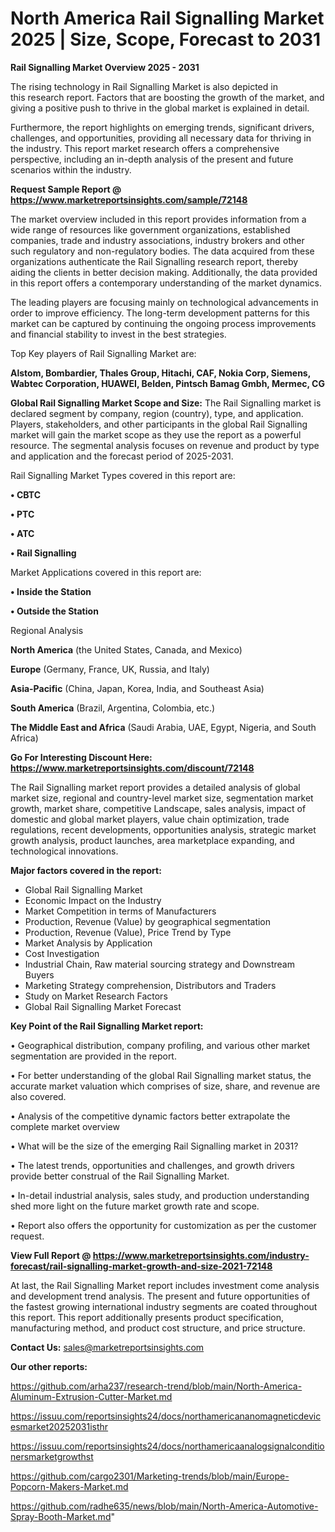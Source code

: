  # North America Rail Signalling Market 2025 | Size, Scope, Forecast to 2031

<Strong> Rail Signalling Market Overview 2025 - 2031</strong>

The rising technology in Rail Signalling Market is also depicted in this research report. Factors that are boosting the growth of the market, and giving a positive push to thrive in the global market is explained in detail.

Furthermore, the report highlights on emerging trends, significant drivers, challenges, and opportunities, providing all necessary data for thriving in the industry. This report market research offers a comprehensive perspective, including an in-depth analysis of the present and future scenarios within the industry.

<strong>Request Sample Report @ <a href=https://www.marketreportsinsights.com/sample/72148>https://www.marketreportsinsights.com/sample/72148</a></strong>

The market overview included in this report provides information from a wide range of resources like government organizations, established companies, trade and industry associations, industry brokers and other such regulatory and non-regulatory bodies. The data acquired from these organizations authenticate the Rail Signalling research report, thereby aiding the clients in better decision making. Additionally, the data provided in this report offers a contemporary understanding of the market dynamics.

The leading players are focusing mainly on technological advancements in order to improve efficiency. The long-term development patterns for this market can be captured by continuing the ongoing process improvements and financial stability to invest in the best strategies.

Top Key players of Rail Signalling Market are:

<strong>Alstom, Bombardier, Thales Group, Hitachi, CAF, Nokia Corp, Siemens, Wabtec Corporation, HUAWEI, Belden, Pintsch Bamag Gmbh, Mermec, CG</strong>

<strong><b>Global Rail Signalling Market Scope and Size:</b></strong>
The Rail Signalling market is declared segment by company, region (country), type, and application. Players, stakeholders, and other participants in the global Rail Signalling market will gain the market scope as they use the report as a powerful resource. The segmental analysis focuses on revenue and product by type and application and the forecast period of 2025-2031.

Rail Signalling Market Types covered in this report are:

<strong>• CBTC

• PTC

• ATC

• Rail Signalling</strong>

Market Applications covered in this report are:

<strong>• Inside the Station

• Outside the Station</strong> 

Regional Analysis

<strong>North America</strong> (the United States, Canada, and Mexico)

<strong>Europe</strong> (Germany, France, UK, Russia, and Italy)

<strong>Asia-Pacific</strong> (China, Japan, Korea, India, and Southeast Asia)

<strong>South America</strong> (Brazil, Argentina, Colombia, etc.)

<strong>The Middle East and Africa</strong> (Saudi Arabia, UAE, Egypt, Nigeria, and South Africa)

<strong>Go For Interesting Discount Here: <a href=https://www.marketreportsinsights.com/discount/72148>https://www.marketreportsinsights.com/discount/72148</a></strong>

The Rail Signalling market report provides a detailed analysis of global market size, regional and country-level market size, segmentation market growth, market share, competitive Landscape, sales analysis, impact of domestic and global market players, value chain optimization, trade regulations, recent developments, opportunities analysis, strategic market growth analysis, product launches, area marketplace expanding, and technological innovations.

<strong><b>Major factors covered in the report:</b></strong>
<ul>
  <li>Global Rail Signalling Market </li>
  <li>Economic Impact on the Industry</li>
  <li>Market Competition in terms of Manufacturers</li>
  <li>Production, Revenue (Value) by geographical segmentation</li>
  <li>Production, Revenue (Value), Price Trend by Type</li>
  <li>Market Analysis by Application</li>
  <li>Cost Investigation</li>
  <li>Industrial Chain, Raw material sourcing strategy and Downstream Buyers</li>
  <li>Marketing Strategy comprehension, Distributors and Traders</li>
  <li>Study on Market Research Factors</li>
  <li>Global Rail Signalling Market Forecast</li>
</ul>

<strong><b>Key Point of the Rail Signalling Market report:</b></strong>

• Geographical distribution, company profiling, and various other market segmentation are provided in the report.

• For better understanding of the global Rail Signalling market status, the accurate market valuation which comprises of size, share, and revenue are also covered.

• Analysis of the competitive dynamic factors better extrapolate the complete market overview

• What will be the size of the emerging Rail Signalling market in 2031?

• The latest trends, opportunities and challenges, and growth drivers provide better construal of the Rail Signalling Market.

• In-detail industrial analysis, sales study, and production understanding shed more light on the future market growth rate and scope.

• Report also offers the opportunity for customization as per the customer request.

<strong><b>View Full Report @ <a href=https://www.marketreportsinsights.com/industry-forecast/rail-signalling-market-growth-and-size-2021-72148>https://www.marketreportsinsights.com/industry-forecast/rail-signalling-market-growth-and-size-2021-72148</a></b></strong>


At last, the Rail Signalling Market report includes investment come analysis and development trend analysis. The present and future opportunities of the fastest growing international industry segments are coated throughout this report. This report additionally presents product specification, manufacturing method, and product cost structure, and price structure.

<strong>Contact Us:</strong>
sales@marketreportsinsights.com

<strong>Our other reports:</strong>

<a href=https://github.com/arha237/research-trend/blob/main/North-America-Aluminum-Extrusion-Cutter-Market.md>https://github.com/arha237/research-trend/blob/main/North-America-Aluminum-Extrusion-Cutter-Market.md</a>

<a href=https://issuu.com/reportsinsights24/docs/northamericananomagneticdevicesmarket20252031isthr>https://issuu.com/reportsinsights24/docs/northamericananomagneticdevicesmarket20252031isthr</a>

<a href=https://issuu.com/reportsinsights24/docs/northamericaanalogsignalconditionersmarketgrowthst>https://issuu.com/reportsinsights24/docs/northamericaanalogsignalconditionersmarketgrowthst</a>

<a href=https://github.com/cargo2301/Marketing-trends/blob/main/Europe-Popcorn-Makers-Market.md>https://github.com/cargo2301/Marketing-trends/blob/main/Europe-Popcorn-Makers-Market.md</a>

<a href=https://github.com/radhe635/news/blob/main/North-America-Automotive-Spray-Booth-Market.md>https://github.com/radhe635/news/blob/main/North-America-Automotive-Spray-Booth-Market.md</a>"
